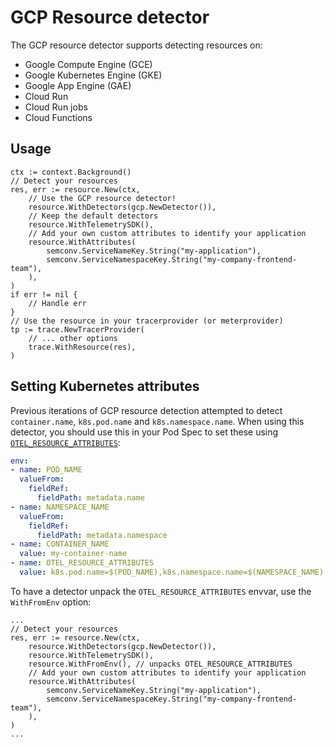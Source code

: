 # GCP Resource detector

The GCP resource detector supports detecting resources on:

* Google Compute Engine (GCE)
* Google Kubernetes Engine (GKE)
* Google App Engine (GAE)
* Cloud Run
* Cloud Run jobs
* Cloud Functions

## Usage

```golang
ctx := context.Background()
// Detect your resources
res, err := resource.New(ctx,
    // Use the GCP resource detector!
    resource.WithDetectors(gcp.NewDetector()),
    // Keep the default detectors
    resource.WithTelemetrySDK(),
    // Add your own custom attributes to identify your application
    resource.WithAttributes(
        semconv.ServiceNameKey.String("my-application"),
        semconv.ServiceNamespaceKey.String("my-company-frontend-team"),
    ),
)
if err != nil {
    // Handle err
}
// Use the resource in your tracerprovider (or meterprovider)
tp := trace.NewTracerProvider(
    // ... other options
    trace.WithResource(res),
)
```

## Setting Kubernetes attributes

Previous iterations of GCP resource detection attempted to detect
`container.name`, `k8s.pod.name` and `k8s.namespace.name`.  When using this detector,
you should use this in your Pod Spec to set these using
[`OTEL_RESOURCE_ATTRIBUTES`](https://github.com/open-telemetry/opentelemetry-specification/blob/v1.20.0/specification/resource/sdk.md#specifying-resource-information-via-an-environment-variable):

```yaml
env:
- name: POD_NAME
  valueFrom:
    fieldRef:
      fieldPath: metadata.name
- name: NAMESPACE_NAME
  valueFrom:
    fieldRef:
      fieldPath: metadata.namespace
- name: CONTAINER_NAME
  value: my-container-name
- name: OTEL_RESOURCE_ATTRIBUTES
  value: k8s.pod.name=$(POD_NAME),k8s.namespace.name=$(NAMESPACE_NAME),k8s.container.name=$(CONTAINER_NAME)

```
To have a detector unpack the `OTEL_RESOURCE_ATTRIBUTES` envvar, use the `WithFromEnv` option:

```golang
...
// Detect your resources
res, err := resource.New(ctx,
    resource.WithDetectors(gcp.NewDetector()),
    resource.WithTelemetrySDK(),
    resource.WithFromEnv(), // unpacks OTEL_RESOURCE_ATTRIBUTES
    // Add your own custom attributes to identify your application
    resource.WithAttributes(
        semconv.ServiceNameKey.String("my-application"),
        semconv.ServiceNamespaceKey.String("my-company-frontend-team"),
    ),
)
...
```
